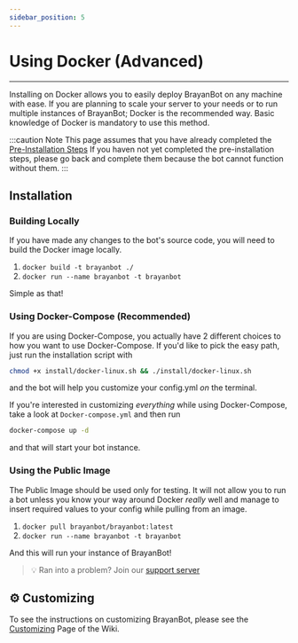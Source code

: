 ```yaml
---
sidebar_position: 5
---
```

# Using Docker (Advanced)
---

Installing on Docker allows you to easily deploy BrayanBot on any machine with ease. If you are planning to scale your server to your needs or to run multiple instances of BrayanBot; Docker is the recommended way. Basic knowledge of Docker is mandatory to use this method.

:::caution Note
This page assumes that you have already completed the [Pre-Installation Steps](https://github.com/DakshNamdev/BrayanBot/wiki/Preinstall)
If you haven not yet completed the pre-installation steps, please go back and complete them because the bot cannot function without them.
:::
## Installation

### Building Locally

If you have made any changes to the bot's source code, you will need to build the Docker image locally.

1. `docker build -t brayanbot ./`
2. `docker run --name brayanbot -t brayanbot`

Simple as that!

### Using Docker-Compose (Recommended)

If you are using Docker-Compose, you actually have 2 different choices to how you want to use Docker-Compose. If you'd like to pick the easy path, just run the installation script with

```sh
chmod +x install/docker-linux.sh && ./install/docker-linux.sh
```

and the bot will help you customize your config.yml *on* the terminal.

If you're interested in customizing *everything* while using Docker-Compose, take a look at `Docker-compose.yml` and then run

```sh
docker-compose up -d
```

and that will start your bot instance.

### Using the Public Image

The Public Image should be used only for testing. It will not allow you to run a bot unless you know your way around Docker *really* well and manage to insert required values to your config while pulling from an image.

1. `docker pull brayanbot/brayanbot:latest`
2. `docker run --name brayanbot -t brayanbot`

And this will run your instance of BrayanBot!

> 💡 Ran into a problem? Join our [support server](https://brayanbot.dev/discord)

## ⚙️ Customizing

To see the instructions on customizing BrayanBot, please see the [Customizing](/docs/Management/customizing) Page of the Wiki.